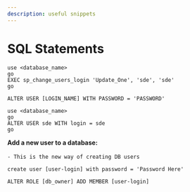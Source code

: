 ```yaml
---
description: useful snippets
---
```


# SQL Statements



```
use <database_name>
go
EXEC sp_change_users_login 'Update_One', 'sde', 'sde'
go
```

`ALTER USER [LOGIN_NAME] WITH PASSWORD = 'PASSWORD'`

```
use <database_name>
go
ALTER USER sde WITH login = sde
go
```

**Add a new user to a database:** \
\
`- This is the new way of creating DB users`

`create user [user-login] with password = 'Password Here'`

`ALTER ROLE [db_owner] ADD MEMBER [user-login]`
